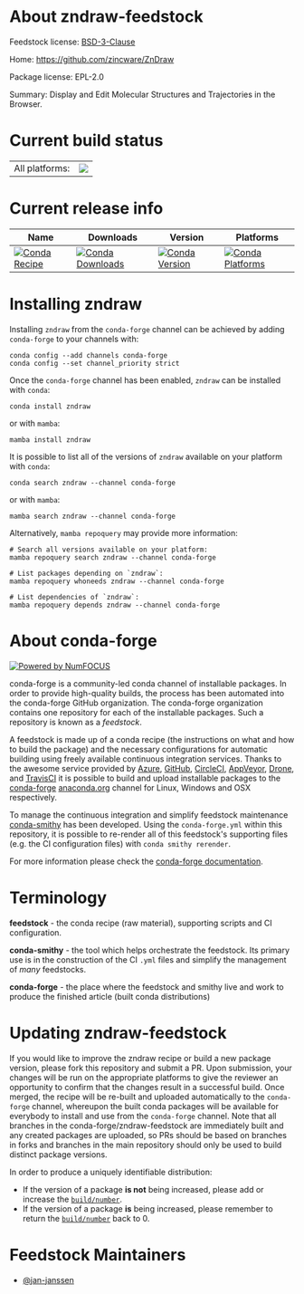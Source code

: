 About zndraw-feedstock
======================

Feedstock license: [BSD-3-Clause](https://github.com/conda-forge/zndraw-feedstock/blob/main/LICENSE.txt)

Home: https://github.com/zincware/ZnDraw

Package license: EPL-2.0

Summary: Display and Edit Molecular Structures and Trajectories in the Browser.

Current build status
====================


<table><tr><td>All platforms:</td>
    <td>
      <a href="https://dev.azure.com/conda-forge/feedstock-builds/_build/latest?definitionId=24905&branchName=main">
        <img src="https://dev.azure.com/conda-forge/feedstock-builds/_apis/build/status/zndraw-feedstock?branchName=main">
      </a>
    </td>
  </tr>
</table>

Current release info
====================

| Name | Downloads | Version | Platforms |
| --- | --- | --- | --- |
| [![Conda Recipe](https://img.shields.io/badge/recipe-zndraw-green.svg)](https://anaconda.org/conda-forge/zndraw) | [![Conda Downloads](https://img.shields.io/conda/dn/conda-forge/zndraw.svg)](https://anaconda.org/conda-forge/zndraw) | [![Conda Version](https://img.shields.io/conda/vn/conda-forge/zndraw.svg)](https://anaconda.org/conda-forge/zndraw) | [![Conda Platforms](https://img.shields.io/conda/pn/conda-forge/zndraw.svg)](https://anaconda.org/conda-forge/zndraw) |

Installing zndraw
=================

Installing `zndraw` from the `conda-forge` channel can be achieved by adding `conda-forge` to your channels with:

```
conda config --add channels conda-forge
conda config --set channel_priority strict
```

Once the `conda-forge` channel has been enabled, `zndraw` can be installed with `conda`:

```
conda install zndraw
```

or with `mamba`:

```
mamba install zndraw
```

It is possible to list all of the versions of `zndraw` available on your platform with `conda`:

```
conda search zndraw --channel conda-forge
```

or with `mamba`:

```
mamba search zndraw --channel conda-forge
```

Alternatively, `mamba repoquery` may provide more information:

```
# Search all versions available on your platform:
mamba repoquery search zndraw --channel conda-forge

# List packages depending on `zndraw`:
mamba repoquery whoneeds zndraw --channel conda-forge

# List dependencies of `zndraw`:
mamba repoquery depends zndraw --channel conda-forge
```


About conda-forge
=================

[![Powered by
NumFOCUS](https://img.shields.io/badge/powered%20by-NumFOCUS-orange.svg?style=flat&colorA=E1523D&colorB=007D8A)](https://numfocus.org)

conda-forge is a community-led conda channel of installable packages.
In order to provide high-quality builds, the process has been automated into the
conda-forge GitHub organization. The conda-forge organization contains one repository
for each of the installable packages. Such a repository is known as a *feedstock*.

A feedstock is made up of a conda recipe (the instructions on what and how to build
the package) and the necessary configurations for automatic building using freely
available continuous integration services. Thanks to the awesome service provided by
[Azure](https://azure.microsoft.com/en-us/services/devops/), [GitHub](https://github.com/),
[CircleCI](https://circleci.com/), [AppVeyor](https://www.appveyor.com/),
[Drone](https://cloud.drone.io/welcome), and [TravisCI](https://travis-ci.com/)
it is possible to build and upload installable packages to the
[conda-forge](https://anaconda.org/conda-forge) [anaconda.org](https://anaconda.org/)
channel for Linux, Windows and OSX respectively.

To manage the continuous integration and simplify feedstock maintenance
[conda-smithy](https://github.com/conda-forge/conda-smithy) has been developed.
Using the ``conda-forge.yml`` within this repository, it is possible to re-render all of
this feedstock's supporting files (e.g. the CI configuration files) with ``conda smithy rerender``.

For more information please check the [conda-forge documentation](https://conda-forge.org/docs/).

Terminology
===========

**feedstock** - the conda recipe (raw material), supporting scripts and CI configuration.

**conda-smithy** - the tool which helps orchestrate the feedstock.
                   Its primary use is in the construction of the CI ``.yml`` files
                   and simplify the management of *many* feedstocks.

**conda-forge** - the place where the feedstock and smithy live and work to
                  produce the finished article (built conda distributions)


Updating zndraw-feedstock
=========================

If you would like to improve the zndraw recipe or build a new
package version, please fork this repository and submit a PR. Upon submission,
your changes will be run on the appropriate platforms to give the reviewer an
opportunity to confirm that the changes result in a successful build. Once
merged, the recipe will be re-built and uploaded automatically to the
`conda-forge` channel, whereupon the built conda packages will be available for
everybody to install and use from the `conda-forge` channel.
Note that all branches in the conda-forge/zndraw-feedstock are
immediately built and any created packages are uploaded, so PRs should be based
on branches in forks and branches in the main repository should only be used to
build distinct package versions.

In order to produce a uniquely identifiable distribution:
 * If the version of a package **is not** being increased, please add or increase
   the [``build/number``](https://docs.conda.io/projects/conda-build/en/latest/resources/define-metadata.html#build-number-and-string).
 * If the version of a package **is** being increased, please remember to return
   the [``build/number``](https://docs.conda.io/projects/conda-build/en/latest/resources/define-metadata.html#build-number-and-string)
   back to 0.

Feedstock Maintainers
=====================

* [@jan-janssen](https://github.com/jan-janssen/)

